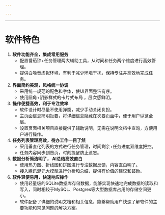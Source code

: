```yaml
---

---
```

--- 
# 软件特色

1. **软件功能齐全，集成常用服务**
	- 配置番茄钟+任务管理两大辅助工具，从时间和任务两个维度进行高效管理。
	- 提供白噪音虚拟环境，有利于减少环境干扰，保持专注并高效地完成任务。
2. **界面简约美观，风格统一协调**
	- 采用统一规范的配色和字体，使UI界面整洁有序。
	- 使用圆角+阴影样式的卡片式布局 ，层次感鲜明。
3. **操作便捷高效，利于专注效率**
	- 软件设计时尽量不使用弹窗，减少手动关闭负担。
	- 主页面信息简明扼要，将详细信息隐藏在次要页面中，便于用户纵览全局。
	- 设置页面相关项目直接提供了辅助说明，无需在说明文档中查询，方便用户进行操作。
4. **任务列表管理高效，待办工作一目了然**
	- 采用垂直化列表的方式进行任务管理，时间剩余+任务进度双维度把控。
	- 任务内容同步到首页，时刻提醒防止遗忘。
5. **数据分析简洁明了， AI总结高效直白**
	- 使用热力图、折线图和饼图进行专注数据反馈，内容直白明了。
	- 接入腾讯混元大模型进行分析和总结，提供有价值的建议和鼓励。
6. **软件轻便易用，快速响应操作**
	-  使用轻量级的SQLite数据库存储数据，能够实现快速地完成数据的读取和写入，同时相较于MySQL、Postgres等大型数据库占用的存储空间更小。
	- 软件配备了详细的说明文档和相关信息，能够帮助用户快速了解软件的主要功能和常见问题的解决方案。